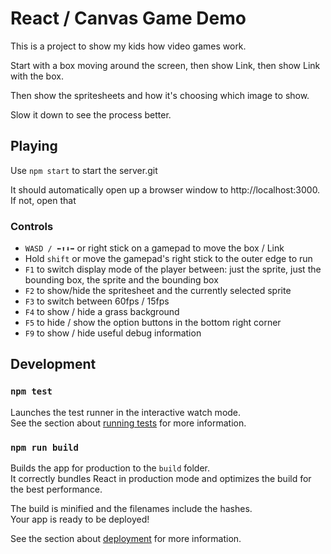 # React / Canvas Game Demo

This is a project to show my kids how video games work.

Start with a box moving around the screen, then show Link, then show Link with the box.

Then show the spritesheets and how it's choosing which image to show.

Slow it down to see the process better.

## Playing

Use `npm start` to start the server.git 

It should automatically open up a browser window to http://localhost:3000. If not, open that 

### Controls
* `WASD / ⬅⬆⬇➡` or right stick on a gamepad to move the box / Link
* Hold `shift` or move the gamepad's right stick to the outer edge to run
* `F1` to switch display mode of the player between: just the sprite, just the bounding box, the sprite and the bounding box
* `F2` to show/hide the spritesheet and the currently selected sprite
* `F3` to switch between 60fps / 15fps
* `F4` to show / hide a grass background
* `F5` to hide / show the option buttons in the bottom right corner
* `F9` to show / hide useful debug information

## Development

### `npm test`

Launches the test runner in the interactive watch mode.\
See the section about [running tests](https://facebook.github.io/create-react-app/docs/running-tests) for more information.

### `npm run build`

Builds the app for production to the `build` folder.\
It correctly bundles React in production mode and optimizes the build for the best performance.

The build is minified and the filenames include the hashes.\
Your app is ready to be deployed!

See the section about [deployment](https://facebook.github.io/create-react-app/docs/deployment) for more information.